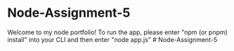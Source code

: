 # Node-Assignment-5

Welcome to my node portfolio!
To run the app, please enter "npm (or pnpm) install" into your CLI
and then enter "node app.js"
#   N o d e - A s s i g n m e n t - 5  
 